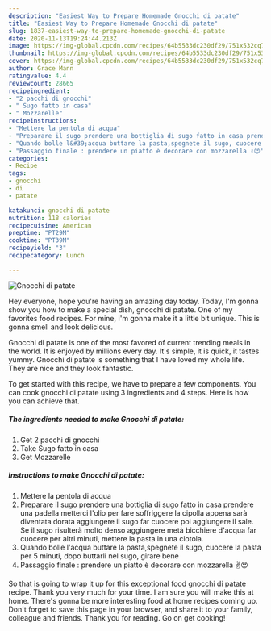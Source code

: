 ```yaml
---
description: "Easiest Way to Prepare Homemade Gnocchi di patate"
title: "Easiest Way to Prepare Homemade Gnocchi di patate"
slug: 1837-easiest-way-to-prepare-homemade-gnocchi-di-patate
date: 2020-11-13T19:24:44.213Z
image: https://img-global.cpcdn.com/recipes/64b5533dc230df29/751x532cq70/gnocchi-di-patate-recipe-main-photo.jpg
thumbnail: https://img-global.cpcdn.com/recipes/64b5533dc230df29/751x532cq70/gnocchi-di-patate-recipe-main-photo.jpg
cover: https://img-global.cpcdn.com/recipes/64b5533dc230df29/751x532cq70/gnocchi-di-patate-recipe-main-photo.jpg
author: Grace Mann
ratingvalue: 4.4
reviewcount: 28665
recipeingredient:
- "2 pacchi di gnocchi"
- " Sugo fatto in casa"
- " Mozzarelle"
recipeinstructions:
- "Mettere la pentola di acqua"
- "Preparare il sugo prendere una bottiglia di sugo fatto in casa prendere una padella metterci l&#39;olio per fare soffriggere la cipolla appena sarà diventata dorata aggiungere il sugo far cuocere poi aggiungere il sale. Se il sugo risulterà molto denso aggiungere metà bicchiere d&#39;acqua far cuocere per altri minuti, mettere la pasta in una ciotola."
- "Quando bolle l&#39;acqua buttare la pasta,spegnete il sugo, cuocere la pasta per 5 minuti, dopo buttarli nel sugo, girare bene"
- "Passaggio finale : prendere un piatto è decorare con mozzarella ✌️😍"
categories:
- Recipe
tags:
- gnocchi
- di
- patate

katakunci: gnocchi di patate 
nutrition: 118 calories
recipecuisine: American
preptime: "PT29M"
cooktime: "PT39M"
recipeyield: "3"
recipecategory: Lunch

---
```



![Gnocchi di patate](https://img-global.cpcdn.com/recipes/64b5533dc230df29/751x532cq70/gnocchi-di-patate-recipe-main-photo.jpg)

Hey everyone, hope you're having an amazing day today. Today, I'm gonna show you how to make a special dish, gnocchi di patate. One of my favorites food recipes. For mine, I'm gonna make it a little bit unique. This is gonna smell and look delicious.



Gnocchi di patate is one of the most favored of current trending meals in the world. It is enjoyed by millions every day. It's simple, it is quick, it tastes yummy. Gnocchi di patate is something that I have loved my whole life. They are nice and they look fantastic.


To get started with this recipe, we have to prepare a few components. You can cook gnocchi di patate using 3 ingredients and 4 steps. Here is how you can achieve that.

<!--inarticleads1-->

##### The ingredients needed to make Gnocchi di patate:

1. Get 2 pacchi di gnocchi
1. Take  Sugo fatto in casa
1. Get  Mozzarelle




<!--inarticleads2-->

##### Instructions to make Gnocchi di patate:

1. Mettere la pentola di acqua
1. Preparare il sugo prendere una bottiglia di sugo fatto in casa prendere una padella metterci l&#39;olio per fare soffriggere la cipolla appena sarà diventata dorata aggiungere il sugo far cuocere poi aggiungere il sale. Se il sugo risulterà molto denso aggiungere metà bicchiere d&#39;acqua far cuocere per altri minuti, mettere la pasta in una ciotola.
1. Quando bolle l&#39;acqua buttare la pasta,spegnete il sugo, cuocere la pasta per 5 minuti, dopo buttarli nel sugo, girare bene
1. Passaggio finale : prendere un piatto è decorare con mozzarella ✌️😍




So that is going to wrap it up for this exceptional food gnocchi di patate recipe. Thank you very much for your time. I am sure you will make this at home. There's gonna be more interesting food at home recipes coming up. Don't forget to save this page in your browser, and share it to your family, colleague and friends. Thank you for reading. Go on get cooking!
